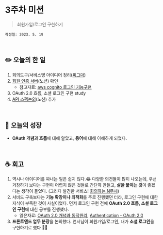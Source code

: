 # 3주차 미션
> 회원가입/로그인 구현하기

`작성일: 2023. 5. 19`

<br>

## **✏️ 오늘의 한 일**

1. 회의도구/서비스명 아이디어 정리([피그마](https://www.figma.com/file/talbuTuLHZgwcN9HDZJGSm/%EC%82%AC%EB%8B%B9%ED%96%89%ED%8C%80-%EC%99%80%EC%9D%B4%EC%96%B4%ED%94%84%EB%A0%88%EC%9E%84?type=whiteboard&t=2YZgR7Y9RDuPclsc-0))
2. [회원 인증 서버](https://www.notion.so/bside/93e98118ddab400d9e66405432f3e82a)(노션) 확인
    - 참고자료: [aws cognito 로그인 기능구현](https://velog.io/@mimi0905/AWS-Cognito-%EC%82%AC%EC%9A%A9%EC%9E%90-%EC%9D%B8%EC%A6%9D-%EA%B0%80%EC%9E%85-%EB%A1%9C%EA%B7%B8%EC%9D%B8-amazon-cognito-identity-js)
3. OAuth 2.0 흐름, 소셜 로그인 구현 study
4. [API 스펙논의](https://www.notion.so/bside/API-319d0bf3e18e42a4945269963f2cf3ec?pvs=4)(노션) 추가

<br>

## **🌈 오늘의 성장**

- **OAuth 개념과 흐름**에 대해 알았고, **용어**에 대해 이해하게 되었다.

<br>

## **☕️ 회고**

1. 역시나 아이디어를 짜내는 일은 쉽지 않다.😂 다양한 의견들이 많이 나오는데, 우선 거창하기 보다는 구현이 어렵지 않은 것들로 간단히 만들고, **살을 붙이는 것**이 좋겠다는 생각이 들었다. (그러다 발견한 서비스! [회의하는 N무새](https://apps.apple.com/kr/app/%ED%9A%8C%EC%9D%98%ED%95%98%EB%8A%94-n%EB%AC%B4%EC%83%88/id1644482659))
2. 서비드 구축보다는 **기능 확장이나 최적화**를 주로 진행했던 터라, 로그인 구현에 대한 지식이 부족한 것이 사실이었다. 먼저 로그인 구현 전에 **OAuth 2.0 흐름, 소셜 로그인 구현**에 대한 공부를 진행했다.
    - 읽은자료: [OAuth 2.0 개념과 동작원리](https://hudi.blog/oauth-2.0/), [Authentication - OAuth 2.0](https://libertegrace.tistory.com/m/entry/40-Authentication-OAuth-20?category=869766)
3. **프론트엔드 업무 분장**을 논의했다. 연서님이 회원가입/로그인, 내가 **소셜 로그인**을 구현하기로 했다 🙌🏻
